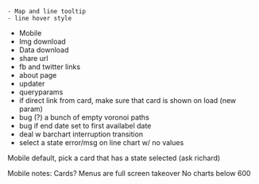 	- Map and line tooltip
	- line hover style
- Mobile
- Img download
- Data download
- share url
- fb and twitter links
- about page
- updater
- queryparams
- if direct link from card, make sure that card is shown on load (new param)
- bug (?) a bunch of empty voronoi paths
- bug if end date set to first availabel date
- deal w barchart interruption transition
- select a state error/msg on line chart w/ no values


Mobile default, pick a card that has a state selected (ask richard)


Mobile notes:
Cards?
Menus are full screen takeover
No charts below 600